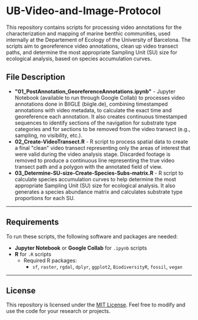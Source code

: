 # UB-Video-and-Image-Protocol

This repository contains scripts for processing video annotations for the characterization and mapping of marine benthic communities, used internally at the Departement of Ecology of the University of Barcelona. The scripts aim to georeference video annotations, clean up video transect paths, and determine the most appropriate Sampling Unit (SU) size for ecological analysis, based on species accumulation curves.

## File Description

- **"01_PostAnnotation_GeoreferenceAnnotations.ipynb"** - Jupyter Notebook (available to run through Google Collab) to processes video annotations done in BIIGLE (biigle.de), combining timestamped annotations with video metadata, to calculate the exact time and georeference each annotation. It also creates continuous timestamped sequences to identify sections of the navigation for substrate type categories and for sections to be removed from the video transect (e.g., sampling, no visibility, etc.).
- **02_Create-VideoTransect.R** - R script to process spatial data to create a final "clean" video transect representing only the areas of interest that were valid during the video analysis stage. Discarded footage is removed to produce a continuous line representing the true video transect path and a polygon with the annotated field of view.
- **03_Determine-SU-size-Create-Species-Subs-matrix.R** - R script to calculate species accumulation curves to help determine the most appropriate Sampling Unit (SU) size for ecological analysis. It also generates a species abundance matrix and calculates substrate type proportions for each SU.

---

## Requirements

To run these scripts, the following software and packages are needed:

- **Jupyter Notebook** or **Google Collab** for `.ipynb` scripts
- **R** for `.R` scripts
    - Required R packages:
        - `sf`, `raster`, `rgdal`, `dplyr`, `ggplot2`, `BiodiversityR`, `fossil`, `vegan`

---

## License

This repository is licensed under the [MIT License](https://www.notion.so/LICENSE). Feel free to modify and use the code for your research or projects.
